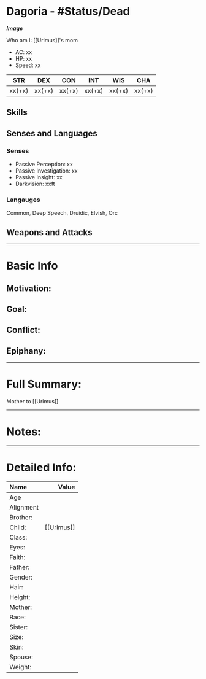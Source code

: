 # Dagoria - #Status/Dead 


***Image***

Who am I: [[Urimus]]'s mom

- AC: xx  
- HP: xx  
- Speed: xx 

| STR | DEX | CON | INT | WIS | CHA|
| ---- | ---- | ---- | ---- | ---- | ---- |
| xx(+x)| xx(+x)| xx(+x)| xx(+x)| xx(+x)| xx(+x)

## Skills

## Senses and Languages
### Senses
- Passive Perception: xx
- Passive Investigation: xx
- Passive Insight: xx
- Darkvision: xxft

### Langauges
Common, Deep Speech, Druidic, Elvish, Orc

## Weapons and Attacks

___
# Basic Info

## Motivation: 

## Goal:

## Conflict:

## Epiphany:

___
# Full Summary:
Mother to [[Urimus]]

___
# Notes:

___
# Detailed Info:
Name|Value
:-----|-----:
Age|
Alignment|
Brother:|
Child:|[[Urimus]]
Class:|
Eyes:|
Faith:|
Father:|
Gender:|
Hair:|
Height:|
Mother:|
Race:|
Sister:|
Size:|
Skin:|
Spouse:|
Weight:|